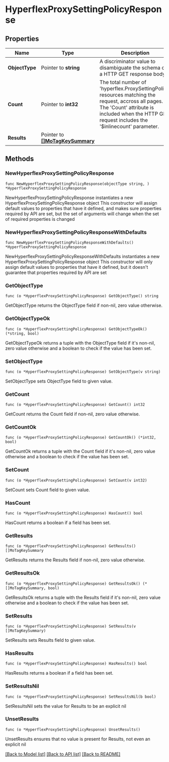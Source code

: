 # HyperflexProxySettingPolicyResponse

## Properties

Name | Type | Description | Notes
------------ | ------------- | ------------- | -------------
**ObjectType** | Pointer to **string** | A discriminator value to disambiguate the schema of a HTTP GET response body. | 
**Count** | Pointer to **int32** | The total number of &#39;hyperflex.ProxySettingPolicy&#39; resources matching the request, accross all pages. The &#39;Count&#39; attribute is included when the HTTP GET request includes the &#39;$inlinecount&#39; parameter. | [optional] 
**Results** | Pointer to [**[]MoTagKeySummary**](MoTagKeySummary.md) |  | [optional] 

## Methods

### NewHyperflexProxySettingPolicyResponse

`func NewHyperflexProxySettingPolicyResponse(objectType string, ) *HyperflexProxySettingPolicyResponse`

NewHyperflexProxySettingPolicyResponse instantiates a new HyperflexProxySettingPolicyResponse object
This constructor will assign default values to properties that have it defined,
and makes sure properties required by API are set, but the set of arguments
will change when the set of required properties is changed

### NewHyperflexProxySettingPolicyResponseWithDefaults

`func NewHyperflexProxySettingPolicyResponseWithDefaults() *HyperflexProxySettingPolicyResponse`

NewHyperflexProxySettingPolicyResponseWithDefaults instantiates a new HyperflexProxySettingPolicyResponse object
This constructor will only assign default values to properties that have it defined,
but it doesn't guarantee that properties required by API are set

### GetObjectType

`func (o *HyperflexProxySettingPolicyResponse) GetObjectType() string`

GetObjectType returns the ObjectType field if non-nil, zero value otherwise.

### GetObjectTypeOk

`func (o *HyperflexProxySettingPolicyResponse) GetObjectTypeOk() (*string, bool)`

GetObjectTypeOk returns a tuple with the ObjectType field if it's non-nil, zero value otherwise
and a boolean to check if the value has been set.

### SetObjectType

`func (o *HyperflexProxySettingPolicyResponse) SetObjectType(v string)`

SetObjectType sets ObjectType field to given value.


### GetCount

`func (o *HyperflexProxySettingPolicyResponse) GetCount() int32`

GetCount returns the Count field if non-nil, zero value otherwise.

### GetCountOk

`func (o *HyperflexProxySettingPolicyResponse) GetCountOk() (*int32, bool)`

GetCountOk returns a tuple with the Count field if it's non-nil, zero value otherwise
and a boolean to check if the value has been set.

### SetCount

`func (o *HyperflexProxySettingPolicyResponse) SetCount(v int32)`

SetCount sets Count field to given value.

### HasCount

`func (o *HyperflexProxySettingPolicyResponse) HasCount() bool`

HasCount returns a boolean if a field has been set.

### GetResults

`func (o *HyperflexProxySettingPolicyResponse) GetResults() []MoTagKeySummary`

GetResults returns the Results field if non-nil, zero value otherwise.

### GetResultsOk

`func (o *HyperflexProxySettingPolicyResponse) GetResultsOk() (*[]MoTagKeySummary, bool)`

GetResultsOk returns a tuple with the Results field if it's non-nil, zero value otherwise
and a boolean to check if the value has been set.

### SetResults

`func (o *HyperflexProxySettingPolicyResponse) SetResults(v []MoTagKeySummary)`

SetResults sets Results field to given value.

### HasResults

`func (o *HyperflexProxySettingPolicyResponse) HasResults() bool`

HasResults returns a boolean if a field has been set.

### SetResultsNil

`func (o *HyperflexProxySettingPolicyResponse) SetResultsNil(b bool)`

 SetResultsNil sets the value for Results to be an explicit nil

### UnsetResults
`func (o *HyperflexProxySettingPolicyResponse) UnsetResults()`

UnsetResults ensures that no value is present for Results, not even an explicit nil

[[Back to Model list]](../README.md#documentation-for-models) [[Back to API list]](../README.md#documentation-for-api-endpoints) [[Back to README]](../README.md)


